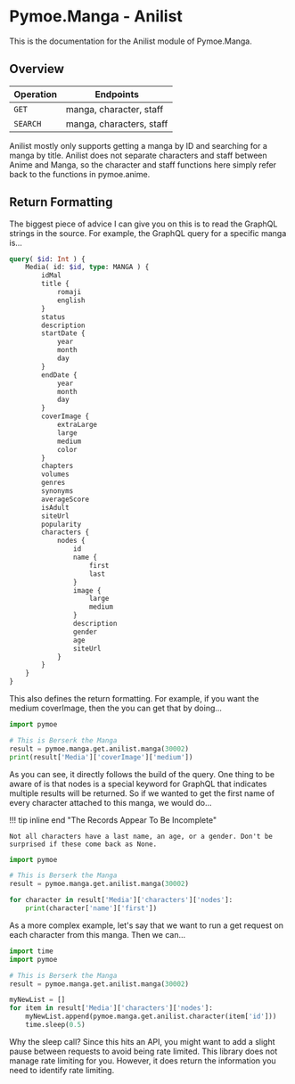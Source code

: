 # Pymoe.Manga - Anilist

This is the documentation for the Anilist module of Pymoe.Manga.

## Overview

| Operation  | Endpoints  |
| ---------- | -------------------------------------- |
| `GET`  | manga, character, staff |
| `SEARCH`   | manga, characters, staff |

Anilist mostly only supports getting a manga by ID and searching for a manga by title. Anilist does not separate characters and staff between Anime and Manga, so the character and staff functions here simply refer back to the functions in pymoe.anime.

## Return Formatting

The biggest piece of advice I can give you on this is to read the GraphQL strings in the source. For example, the GraphQL query for a specific manga is...

```graphql
query( $id: Int ) {
    Media( id: $id, type: MANGA ) {
        idMal
        title {
            romaji
            english
        }
        status
        description
        startDate {
            year
            month
            day
        }
        endDate {
            year
            month
            day
        }
        coverImage {
            extraLarge
            large
            medium
            color
        }
        chapters
        volumes
        genres
        synonyms
        averageScore
        isAdult
        siteUrl
        popularity
        characters {
            nodes {
                id
                name {
                    first
                    last
                }
                image {
                    large
                    medium
                }
                description
                gender
                age
                siteUrl
            }
        }
    }
}
```

This also defines the return formatting. For example, if you want the medium coverImage, then the you can get that by doing...
```python
import pymoe

# This is Berserk the Manga
result = pymoe.manga.get.anilist.manga(30002)
print(result['Media']['coverImage']['medium'])
```

As you can see, it directly follows the build of the query. One thing to be aware of is that nodes is a special keyword for GraphQL that indicates multiple results will be returned. So if we wanted to get the first name of every character attached to this manga, we would do...

!!! tip inline end "The Records Appear To Be Incomplete"

    Not all characters have a last name, an age, or a gender. Don't be surprised if these come back as None. 

```python
import pymoe

# This is Berserk the Manga
result = pymoe.manga.get.anilist.manga(30002)

for character in result['Media']['characters']['nodes']:
    print(character['name']['first'])
```

As a more complex example, let's say that we want to run a get request on each character from this manga. Then we can...

```python
import time
import pymoe

# This is Berserk the Manga
result = pymoe.manga.get.anilist.manga(30002)

myNewList = []
for item in result['Media']['characters']['nodes']:
    myNewList.append(pymoe.manga.get.anilist.character(item['id']))
    time.sleep(0.5)
```

Why the sleep call? Since this hits an API, you might want to add a slight pause between requests to avoid being rate limited. This library does not manage rate limiting for you. However, it does return the information you need to identify rate limiting.